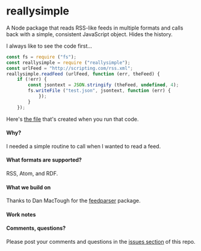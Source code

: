 # reallysimple

A Node package that reads RSS-like feeds in multiple formats and calls back with a simple, consistent JavaScript object. Hides the history.

I always like to see the code first...

```javascriptconst fs = require ("fs");const reallysimple = require ("reallysimple");const urlFeed = "http://scripting.com/rss.xml";reallysimple.readFeed (urlFeed, function (err, theFeed) {	if (!err) {		const jsontext = JSON.stringify (theFeed, undefined, 4);		fs.writeFile ("test.json", jsontext, function (err) {			});		}	});```

Here's <a href="https://github.com/scripting/reallysimple/blob/main/example/test.json">the file</a> that's created when you run that code. 

#### Why?

I needed a simple routine to call when I wanted to read a feed. 

#### What formats are supported?

RSS, Atom, and RDF.

#### What we build on

Thanks to Dan MacTough for the <a href="https://www.npmjs.com/package/feedparser">feedparser</a> package.

#### Work notes

#### Comments, questions?

Please post your comments and questions in the <a href="https://github.com/scripting/reallysimple/issues/new">issues section</a> of this repo.

